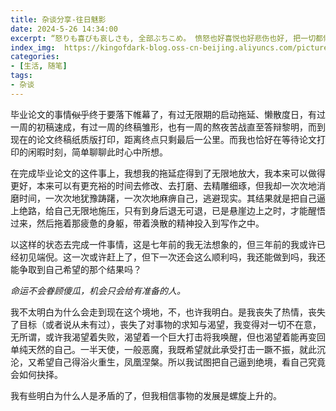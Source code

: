 ```yaml
---
title: 杂谈分享-往日魅影
date: 2024-5-26 14:34:00
excerpt: “怒りも喜びも哀しさも, 全部ぶちこめ。 愤怒也好喜悦也好悲伤也好, 把一切都倾注进去。 ”
index_img:  https://kingofdark-blog.oss-cn-beijing.aliyuncs.com/picture_backend/picture_backend/img/202410041711229.avif
categories: 
- [生活, 随笔]
tags:
- 杂谈
---
```


毕业论文的事情~~似乎~~终于要落下帷幕了，有过无限期的启动拖延、懒散度日，有过一周的初稿速成，有过一周的终稿雏形，也有一周的熬夜苦战直至答辩黎明，而到现在的论文终稿纸质版打印，距离终点只剩最后一公里。而我也恰好在等待论文打印的闲暇时刻，简单聊聊此时心中所想。

在完成毕业论文的这件事上，我想我的拖延症得到了无限地放大，我本来可以做得更好，本来可以有更充裕的时间去修改、去打磨、去精雕细琢，但我却一次次地消磨时间，一次次地犹豫踌躇，一次次地麻痹自己，逃避现实。其结果就是把自己逼上绝路，给自己无限地施压，只有到身后退无可退，已是悬崖边上之时，才能醒悟过来，然后拖着那疲惫的身躯，带着涣散的精神投入到写作之中。

以这样的状态去完成一件事情，这是七年前的我无法想象的，但三年前的我或许已经初见端倪。这一次或许赶上了，但下一次还会这么顺利吗，我还能做到吗，我还能争取到自己希望的那个结果吗？

*命运不会眷顾傻瓜，机会只会给有准备的人。*

我不太明白为什么会走到现在这个境地，不，也许我明白。是我丧失了热情，丧失了目标（或者说从未有过），丧失了对事物的求知与渴望，我变得对一切不在意，无所谓，或许我渴望着失败，渴望着一个巨大打击将我唤醒，但也渴望着能再变回单纯天然的自己。一半天使，一般恶魔，我既希望就此承受打击一蹶不振，就此沉沦，又希望自己得浴火重生，凤凰涅槃。所以我试图把自己逼到绝境，看自己究竟会如何抉择。

我有些明白为什么人是矛盾的了，但我相信事物的发展是螺旋上升的。